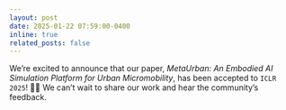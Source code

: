 ```yaml
---
layout: post
date: 2025-01-22 07:59:00-0400
inline: true
related_posts: false
---
```


We’re excited to announce that our paper, _MetaUrban: An Embodied AI Simulation Platform for Urban Micromobility_, has been accepted to `ICLR 2025`! 🎉🚀 We can’t wait to share our work and hear the community’s feedback.
